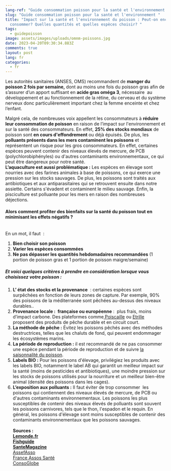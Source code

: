 ```yaml
---
lang-ref: "Guide consommation poisson pour la santé et l'environnement "
slug: "Guide consommation poisson pour la santé et l'environnement "
title: "Impact sur la santé et l'environnement du poisson : Peut-on encore en
  consommer? Quelles quantités et quelles espèces choisir? "
tags:
  - guidepoisson
image: assets/images/uploads/omnm-poissons.jpg
date: 2023-04-20T09:30:34.883Z
comments: true
layout: post
lang: fr
categories:
  - fr
---
```

Les autorités sanitaires (ANSES, OMS) recommandent de **manger du poisson 2 fois par semaine,** dont au moins une fois du poisson gras afin de s’assurer d’un apport suffisant en **acide gras oméga 3**, nécessaire  au développement et au fonctionnement de la rétine, du cerveau et du système nerveux donc particulièrement important chez la femme enceinte et chez l’enfant. 

Malgré cela, de nombreuses voix appellent les consommateurs à **réduire leur consommation de poisson** en raison de l’impact sur l'environnement et sur la santé des consommateurs. En effet, **25% des stocks mondiaux** de poisson sont **en cours d'effondrement** ou déjà épuisés. De plus, les **polluants présents dans les mers contaminent les poissons** et représentent un risque pour les gros consommateurs. En effet, certaines espèces peuvent contenir des niveaux élevés de mercure, de PCB (polychlorobiphényles) ou d'autres contaminants environnementaux, ce qui peut être dangereux pour notre santé.\
**L’aquaculture est aussi problématique :** Les espèces en élevage sont nourries avec des farines animales à base de poissons, ce qui exerce une pression sur les stocks sauvages. De plus, les poissons sont traités aux antibiotiques et aux antiparasitaires qui se retrouvent ensuite dans notre assiette. Certains s'évadent et contaminent le milieu sauvage. Enfin, la pisciculture est polluante pour les mers en raison des nombreuses déjections. 

#### Alors comment profiter des bienfaits sur la santé du poisson tout en minimisant les effets négatifs ?

\
En un mot, il faut  : 

1. **Bien choisir son poisson**
2. **Varier les espèces consommées**  
3. **Ne pas dépasser les quantités hebdomadaires recommandées** (1 portion de poisson gras et 1 portion de poisson maigre/semaine) 

##### Et voici quelques critères à prendre en considération lorsque vous choisissez votre poisson :

1. **L’ état des stocks et la provenance**  : certaines espèces sont surpêchées en fonction de leurs zones de capture. Par exemple, 90% des poissons de la méditerranée sont pêchées au-dessus des niveaux durables.. 
2. **Provenance locale :  française ou européenne** :  plus frais, moins d’impact carbone. Des plateformes comme[ Poiscaille](https://poiscaille.fr)  ou [Etrille](https://www.etrille.fr) proposent des produits de pêche durable et en circuit court. 
3. **La méthode de pêche :** Évitez les poissons pêchés avec des méthodes destructrices, telles que les chaluts de fond, qui peuvent endommager les écosystèmes marins. 
4. **La période de reproduction :** il est recommandé de ne pas consommer une espèce pendant la période de reproduction et de suivre [la saisonnalité du poisson](https://www.finedininglovers.fr/article/saison-des-poissons).
5. **Labels BIO :** Pour les poissons d'élevage, privilégiez les produits avec les labels BIO, notamment le label AB qui garantit un meilleur impact sur la santé (moins de pesticides et antibiotiques), une moindre pression sur les stocks de poissons utilisés pour la nourriture et un meilleur bien-être animal (densité des poissons dans les cages). 
6. **L’exposition aux polluants :** Il faut éviter de trop consommer  les poissons qui contiennent des niveaux élevés de mercure, de PCB ou d'autres contaminants environnementaux. Les poissons les plus susceptibles de contenir des niveaux élevés de polluants sont souvent les poissons carnivores, tels que le thon, l'espadon et le requin. En général, les poissons d'élevage sont moins susceptibles de contenir des contaminants environnementaux que les poissons sauvages.\
   **\
   Sources :** \
   **[Lemonde.fr ](https://www.lemonde.fr/planete/article/2021/12/10/mode-d-emploi-pour-manger-du-poisson-sans-trop-de-casse-environnementale_6105413_3244.html)**\
   **[Fishguide](https://fr.fishguide.be)**\
   **[SanteMagazine](https://www.santemagazine.fr/sante/sante-environnementale/pollution/pollution-des-eaux-peut-on-encore-consommer-du-poisson-172566)**\
   [AssefAsso](https://www.asef-asso.fr/production/mercure-peut-on-encore-consommer-du-poisson-la-synthese-de-lasef/)\
   [France Assos Santé](https://www.france-assos-sante.org/2014/06/24/6-gestes-pour-bien-manger-du-poisson/)\
   [ConsoGlobe](https://www.consoglobe.com/)